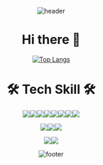 <div align=center>
   
![header](https://capsule-render.vercel.app/api?type=waving&color=timeAuto&height=300&section=header&text=chi%20World&fontSize=90&&fontColor=d6ace6&animation=twinkling)

# Hi there 👋
   
   
[![Top Langs](https://github-readme-stats.vercel.app/api/top-langs/?username=chiWorld&layout=compact)](https://github.com/anuraghazra/github-readme-stats)
   
   
   
# 🛠️ Tech Skill 🛠️   
<img src="https://img.shields.io/badge/Java-007396?style=flat-square&logo=Java&logoColor=white"/><img src="https://img.shields.io/badge/Spring-6DB33F?style=flat-square&logo=Spring&logoColor=white"/><img src="https://img.shields.io/badge/jQuery-0769AD?style=flat-square&logo=jQuery&logoColor=white"/><img src="https://img.shields.io/badge/JavaScript-F7DF1E?style=flat-square&logo=JavaScript&logoColor=white"/><img src="https://img.shields.io/badge/TypeScript-3178C6?style=flat-square&logo=TypeScript&logoColor=white"/><img src="https://img.shields.io/badge/Vue.js-4FC08D?style=flat-square&logo=Vue.js&logoColor=white"/><img src="https://img.shields.io/badge/HTML5-E34F26?style=flat-square&logo=HTML5&logoColor=white"/><img src="https://img.shields.io/badge/CSS3-1572B6?style=flat-square&logo=CSS3&logoColor=white"/>
   
<img src="https://img.shields.io/badge/Oracle-F80000?style=flat-square&logo=Oracle&logoColor=white"/><img src="https://img.shields.io/badge/MySQL-4479A1?style=flat-square&logo=MySQL&logoColor=white"/><img src="https://img.shields.io/badge/MariaDB-003545?style=flat-square&logo=MariaDB&logoColor=white"/>
   
<img src="https://img.shields.io/badge/Git-F05032?style=flat-square&logo=Git&logoColor=white"/><img src="https://img.shields.io/badge/SVN-809CC9?style=flat-square&logo=Subversion&logoColor=white"/>
   
   
![footer](https://capsule-render.vercel.app/api?section=footer)
</div>
